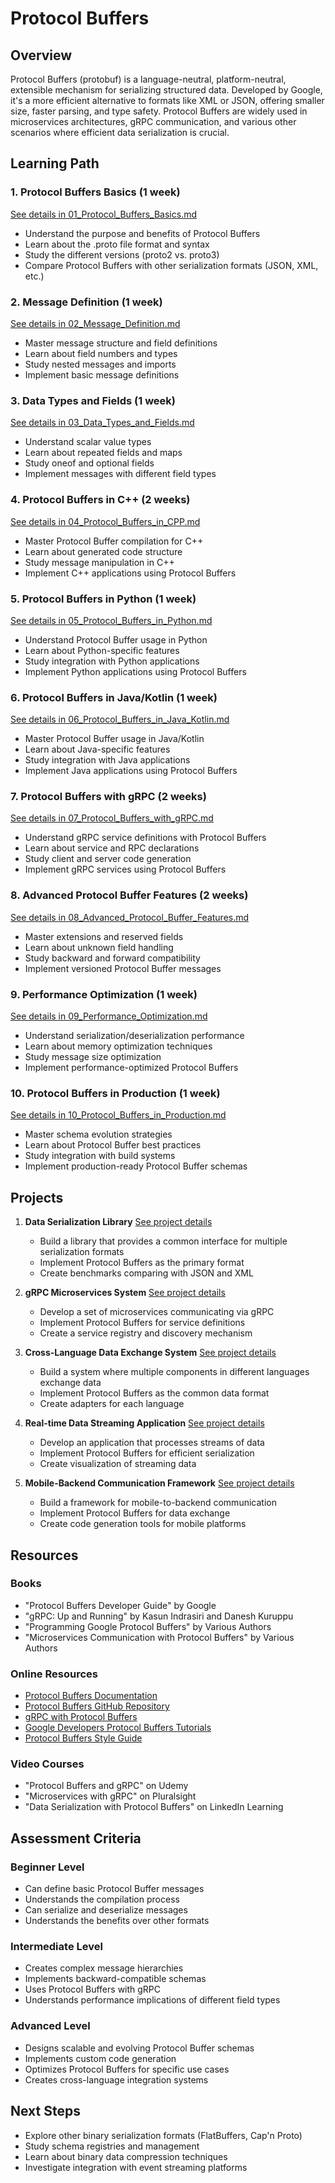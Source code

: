 # Protocol Buffers

## Overview
Protocol Buffers (protobuf) is a language-neutral, platform-neutral, extensible mechanism for serializing structured data. Developed by Google, it's a more efficient alternative to formats like XML or JSON, offering smaller size, faster parsing, and type safety. Protocol Buffers are widely used in microservices architectures, gRPC communication, and various other scenarios where efficient data serialization is crucial.

## Learning Path

### 1. Protocol Buffers Basics (1 week)
[See details in 01_Protocol_Buffers_Basics.md](04_Protocol_Buffers/01_Protocol_Buffers_Basics.md)
- Understand the purpose and benefits of Protocol Buffers
- Learn about the .proto file format and syntax
- Study the different versions (proto2 vs. proto3)
- Compare Protocol Buffers with other serialization formats (JSON, XML, etc.)

### 2. Message Definition (1 week)
[See details in 02_Message_Definition.md](04_Protocol_Buffers/02_Message_Definition.md)
- Master message structure and field definitions
- Learn about field numbers and types
- Study nested messages and imports
- Implement basic message definitions

### 3. Data Types and Fields (1 week)
[See details in 03_Data_Types_and_Fields.md](04_Protocol_Buffers/03_Data_Types_and_Fields.md)
- Understand scalar value types
- Learn about repeated fields and maps
- Study oneof and optional fields
- Implement messages with different field types

### 4. Protocol Buffers in C++ (2 weeks)
[See details in 04_Protocol_Buffers_in_CPP.md](04_Protocol_Buffers/04_Protocol_Buffers_in_CPP.md)
- Master Protocol Buffer compilation for C++
- Learn about generated code structure
- Study message manipulation in C++
- Implement C++ applications using Protocol Buffers

### 5. Protocol Buffers in Python (1 week)
[See details in 05_Protocol_Buffers_in_Python.md](04_Protocol_Buffers/05_Protocol_Buffers_in_Python.md)
- Understand Protocol Buffer usage in Python
- Learn about Python-specific features
- Study integration with Python applications
- Implement Python applications using Protocol Buffers

### 6. Protocol Buffers in Java/Kotlin (1 week)
[See details in 06_Protocol_Buffers_in_Java_Kotlin.md](04_Protocol_Buffers/06_Protocol_Buffers_in_Java_Kotlin.md)
- Master Protocol Buffer usage in Java/Kotlin
- Learn about Java-specific features
- Study integration with Java applications
- Implement Java applications using Protocol Buffers

### 7. Protocol Buffers with gRPC (2 weeks)
[See details in 07_Protocol_Buffers_with_gRPC.md](04_Protocol_Buffers/07_Protocol_Buffers_with_gRPC.md)
- Understand gRPC service definitions with Protocol Buffers
- Learn about service and RPC declarations
- Study client and server code generation
- Implement gRPC services using Protocol Buffers

### 8. Advanced Protocol Buffer Features (2 weeks)
[See details in 08_Advanced_Protocol_Buffer_Features.md](04_Protocol_Buffers/08_Advanced_Protocol_Buffer_Features.md)
- Master extensions and reserved fields
- Learn about unknown field handling
- Study backward and forward compatibility
- Implement versioned Protocol Buffer messages

### 9. Performance Optimization (1 week)
[See details in 09_Performance_Optimization.md](04_Protocol_Buffers/09_Performance_Optimization.md)
- Understand serialization/deserialization performance
- Learn about memory optimization techniques
- Study message size optimization
- Implement performance-optimized Protocol Buffers

### 10. Protocol Buffers in Production (1 week)
[See details in 10_Protocol_Buffers_in_Production.md](04_Protocol_Buffers/10_Protocol_Buffers_in_Production.md)
- Master schema evolution strategies
- Learn about Protocol Buffer best practices
- Study integration with build systems
- Implement production-ready Protocol Buffer schemas

## Projects

1. **Data Serialization Library**
   [See project details](04_Protocol_Buffers/projects/Project1_Data_Serialization_Library.md)
   - Build a library that provides a common interface for multiple serialization formats
   - Implement Protocol Buffers as the primary format
   - Create benchmarks comparing with JSON and XML

2. **gRPC Microservices System**
   [See project details](04_Protocol_Buffers/projects/Project2_gRPC_Microservices_System.md)
   - Develop a set of microservices communicating via gRPC
   - Implement Protocol Buffers for service definitions
   - Create a service registry and discovery mechanism

3. **Cross-Language Data Exchange System**
   [See project details](04_Protocol_Buffers/projects/Project3_Cross-Language_Data_Exchange_System.md)
   - Build a system where multiple components in different languages exchange data
   - Implement Protocol Buffers as the common data format
   - Create adapters for each language

4. **Real-time Data Streaming Application**
   [See project details](04_Protocol_Buffers/projects/Project4_Real-time_Data_Streaming_Application.md)
   - Develop an application that processes streams of data
   - Implement Protocol Buffers for efficient serialization
   - Create visualization of streaming data

5. **Mobile-Backend Communication Framework**
   [See project details](04_Protocol_Buffers/projects/Project5_Mobile-Backend_Communication_Framework.md)
   - Build a framework for mobile-to-backend communication
   - Implement Protocol Buffers for data exchange
   - Create code generation tools for mobile platforms

## Resources

### Books
- "Protocol Buffers Developer Guide" by Google
- "gRPC: Up and Running" by Kasun Indrasiri and Danesh Kuruppu
- "Programming Google Protocol Buffers" by Various Authors
- "Microservices Communication with Protocol Buffers" by Various Authors

### Online Resources
- [Protocol Buffers Documentation](https://developers.google.com/protocol-buffers)
- [Protocol Buffers GitHub Repository](https://github.com/protocolbuffers/protobuf)
- [gRPC with Protocol Buffers](https://grpc.io/docs/what-is-grpc/introduction/)
- [Google Developers Protocol Buffers Tutorials](https://developers.google.com/protocol-buffers/docs/tutorials)
- [Protocol Buffers Style Guide](https://developers.google.com/protocol-buffers/docs/style)

### Video Courses
- "Protocol Buffers and gRPC" on Udemy
- "Microservices with gRPC" on Pluralsight
- "Data Serialization with Protocol Buffers" on LinkedIn Learning

## Assessment Criteria

### Beginner Level
- Can define basic Protocol Buffer messages
- Understands the compilation process
- Can serialize and deserialize messages
- Understands the benefits over other formats

### Intermediate Level
- Creates complex message hierarchies
- Implements backward-compatible schemas
- Uses Protocol Buffers with gRPC
- Understands performance implications of different field types

### Advanced Level
- Designs scalable and evolving Protocol Buffer schemas
- Implements custom code generation
- Optimizes Protocol Buffers for specific use cases
- Creates cross-language integration systems

## Next Steps
- Explore other binary serialization formats (FlatBuffers, Cap'n Proto)
- Study schema registries and management
- Learn about binary data compression techniques
- Investigate integration with event streaming platforms
